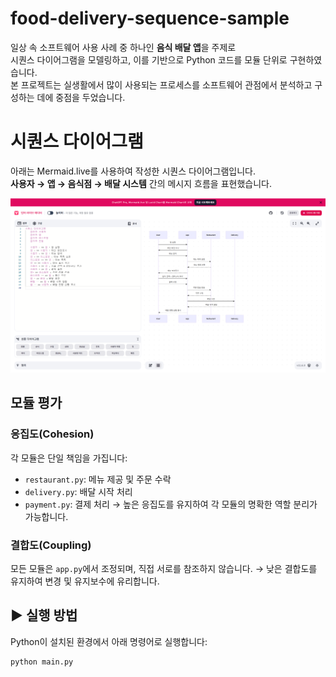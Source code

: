 # food-delivery-sequence-sample
일상 속 소프트웨어 사용 사례 중 하나인 **음식 배달 앱**을 주제로  
시퀀스 다이어그램을 모델링하고, 이를 기반으로 Python 코드를 모듈 단위로 구현하였습니다.  
본 프로젝트는 실생활에서 많이 사용되는 프로세스를 소프트웨어 관점에서 분석하고 구성하는 데에 중점을 두었습니다.

# 시퀀스 다이어그램

아래는 Mermaid.live를 사용하여 작성한 시퀀스 다이어그램입니다.  
**사용자 → 앱 → 음식점 → 배달 시스템** 간의 메시지 흐름을 표현했습니다.

![시퀀스 다이어그램](./sequence_diagram.png)


## 모듈 평가

### 응집도(Cohesion)
각 모듈은 단일 책임을 가집니다:
- `restaurant.py`: 메뉴 제공 및 주문 수락
- `delivery.py`: 배달 시작 처리
- `payment.py`: 결제 처리
→ 높은 응집도를 유지하여 각 모듈의 명확한 역할 분리가 가능합니다.

### 결합도(Coupling)
모든 모듈은 `app.py`에서 조정되며, 직접 서로를 참조하지 않습니다.
→ 낮은 결합도를 유지하여 변경 및 유지보수에 유리합니다.

## ▶ 실행 방법

Python이 설치된 환경에서 아래 명령어로 실행합니다:

```bash
python main.py

